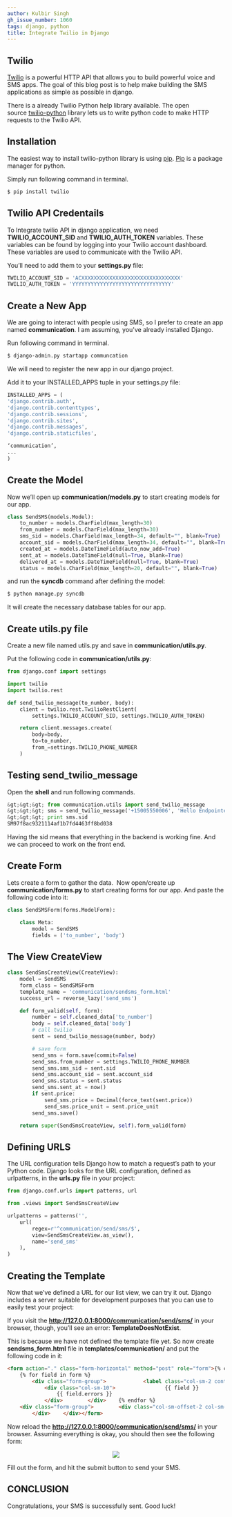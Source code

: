 ```yaml
---
author: Kulbir Singh
gh_issue_number: 1060
tags: django, python
title: Integrate Twilio in Django
---
```




## Twilio

[Twilio](https://www.twilio.com/) is a powerful HTTP API that allows you to build powerful voice and SMS apps. The goal of this blog post is to help make building the SMS applications as simple as possible in django.

There is a already Twilio Python help library available. The open source [twilio-python](https://github.com/twilio/twilio-python) library lets us to write python code to make HTTP requests to the Twilio API.

## Installation

The easiest way to install twilio-python library is using [pip](http://pip.readthedocs.org/en/latest/quickstart.html). [Pip](http://pip.readthedocs.org/en/latest/quickstart.html) is a package manager for python.

Simply run following command in terminal.

```bash
$ pip install twilio
```

## Twilio API Credentails

To Integrate twilio API in django application, we need **TWILIO_ACCOUNT_SID** and **TWILIO_AUTH_TOKEN** variables. These variables can be found by logging into your Twilio account dashboard. These variables are used to communicate with the Twilio API.

You’ll need to add them to your **settings.py** file:

```python
TWILIO_ACCOUNT_SID = 'ACXXXXXXXXXXXXXXXXXXXXXXXXXXXXXXXX'
TWILIO_AUTH_TOKEN = 'YYYYYYYYYYYYYYYYYYYYYYYYYYYYYYYY'
```

## Create a New App

We are going to interact with people using SMS, so I prefer to create an app named **communication**. I am assuming, you've already installed Django.

Run following command in terminal.

```bash
$ django-admin.py startapp communcation
```

We will need to register the new app in our django project.

Add it to your INSTALLED_APPS tuple in your settings.py file:

```python
INSTALLED_APPS = (
'django.contrib.auth',
'django.contrib.contenttypes',
'django.contrib.sessions',
'django.contrib.sites',
'django.contrib.messages',
'django.contrib.staticfiles',

‘communication’,
...
)
```

## Create the Model

Now we’ll open up **communication/models.py** to start creating models for our app.

```python
class SendSMS(models.Model):
    to_number = models.CharField(max_length=30)
    from_number = models.CharField(max_length=30)
    sms_sid = models.CharField(max_length=34, default="", blank=True)
    account_sid = models.CharField(max_length=34, default="", blank=True)
    created_at = models.DateTimeField(auto_now_add=True)
    sent_at = models.DateTimeField(null=True, blank=True)
    delivered_at = models.DateTimeField(null=True, blank=True)
    status = models.CharField(max_length=20, default="", blank=True)

```

and run the **syncdb** command after defining the model:

```bash
$ python manage.py syncdb
```

It will create the necessary database tables for our app.

## Create utils.py file

Create a new file named utils.py and save in **communication/utils.py**.

Put the following code in **communication/utils.py**:

```python
from django.conf import settings

import twilio
import twilio.rest

def send_twilio_message(to_number, body):
    client = twilio.rest.TwilioRestClient(
        settings.TWILIO_ACCOUNT_SID, settings.TWILIO_AUTH_TOKEN)

    return client.messages.create(
        body=body,
        to=to_number,
        from_=settings.TWILIO_PHONE_NUMBER
    )

```

## Testing send_twilio_message

Open the **shell** and run following commands.

```python
&gt;&gt;&gt; from communication.utils import send_twilio_message
&gt;&gt;&gt; sms = send_twilio_message('+15005550006', 'Hello Endpointer,')
&gt;&gt;&gt; print sms.sid
SM97f8ac9321114af1b7fd4463ff8bd038
```

Having the sid means that everything in the backend is working fine. And we can proceed to work on the front end.

## Create Form

Lets create a form to gather the data.  Now open/create up **communication/forms.py** to start creating forms for our app. And paste the following code into it:

```python
class SendSMSForm(forms.ModelForm):

    class Meta:
        model = SendSMS
        fields = ('to_number', 'body')

```

## The View CreateView

```python
class SendSmsCreateView(CreateView):
    model = SendSMS
    form_class = SendSMSForm
    template_name = 'communication/sendsms_form.html'
    success_url = reverse_lazy('send_sms')

    def form_valid(self, form):
        number = self.cleaned_data['to_number']
        body = self.cleaned_data['body']
        # call twilio
        sent = send_twilio_message(number, body)

        # save form
        send_sms = form.save(commit=False)
        send_sms.from_number = settings.TWILIO_PHONE_NUMBER
        send_sms.sms_sid = sent.sid
        send_sms.account_sid = sent.account_sid
        send_sms.status = sent.status
        send_sms.sent_at = now()
        if sent.price:
            send_sms.price = Decimal(force_text(sent.price))
            send_sms.price_unit = sent.price_unit
        send_sms.save()

    return super(SendSmsCreateView, self).form_valid(form)

```

## Defining URLS

The URL configuration tells Django how to match a request’s path to your Python code. Django looks for the URL configuration, defined as urlpatterns, in the **urls.py** file in your project:

```python
from django.conf.urls import patterns, url

from .views import SendSmsCreateView

urlpatterns = patterns('',
    url(
        regex=r'^communication/send/sms/$',
        view=SendSmsCreateView.as_view(),
        name='send_sms'
    ),
)
```

## Creating the Template

Now that we’ve defined a URL for our list view, we can try it out. Django includes a server suitable for development purposes that you can use to easily test your project:

If you visit the **http://127.0.0.1:8000/communication/send/sms/** in your browser, though, you’ll see an error: **TemplateDoesNotExist**.

This is because we have not defined the template file yet. So now create **sendsms_form.html** file in **templates/communication/** and put the following code in it:

```html
<form action="." class="form-horizontal" method="post" role="form">{% csrf_token %}
    {% for field in form %}
        <div class="form-group">            <label class="col-sm-2 control-label" for="inputEmail3">{{ field.label_tag }}</label>
            <div class="col-sm-10">                {{ field }}
                {{ field.errors }}
            </div>        </div>    {% endfor %}
    <div class="form-group">        <div class="col-sm-offset-2 col-sm-10">            <button class="btn btn-default" type="submit">Submit</button>
        </div>    </div></form>
```

Now reload the **http://127.0.0.1:8000/communication/send/sms/** in your browser. Assuming everything is okay, you should then see the following form:

<div class="separator" style="clear: both; text-align: center;"><a href="/blog/2014/11/24/integrate-twilio-in-django/image-0-big.png" imageanchor="1" style="margin-left: 1em; margin-right: 1em;"><img border="0" src="/blog/2014/11/24/integrate-twilio-in-django/image-0.png"/></a></div>

Fill out the form, and hit the submit button to send your SMS.

## CONCLUSION

Congratulations, your SMS is successfully sent. Good luck!


